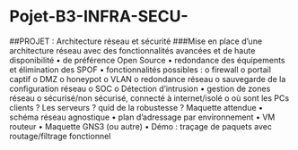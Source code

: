 # Pojet-B3-INFRA-SECU-
##PROJET : Architecture réseau et sécurité
###Mise en place d’une architecture réseau avec des fonctionnalités avancées et de haute
disponibilité
• de préférence Open Source
• redondance des équipements et élimination des SPOF
• fonctionnalités possibles :
o firewall
o portail captif
o DMZ
o honeypot
o VLAN
o redondance réseau
o sauvegarde de la configuration réseau
o SOC
o Détection d’intrusion
• gestion de zones réseau
o sécurisé/non sécurisé, connecté à internet/isolé
o où sont les PCs clients ? Les serveurs ? quid de la robustesse ?
Maquette attendue
• schéma réseau agnostique
• plan d’adressage par environnement
• VM routeur
• Maquette GNS3 (ou autre)
• Démo : traçage de paquets avec routage/filtrage fonctionnel
